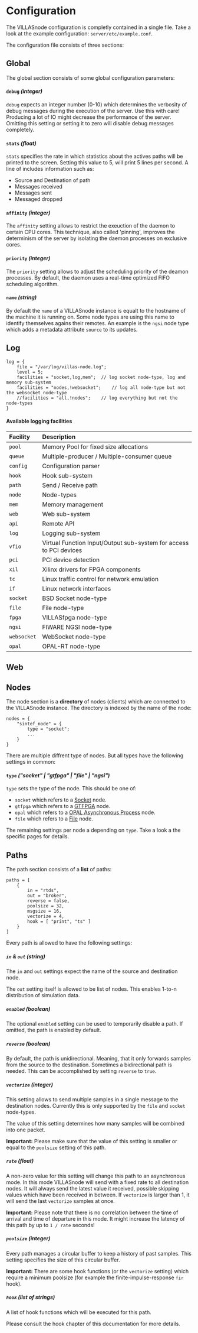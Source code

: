 # Configuration

The VILLASnode configuration is completly contained in a single file.
Take a look at the example configuration: `server/etc/example.conf`.

The configuration file consists of three sections:

## Global

The global section consists of some global configuration parameters:

#### `debug` *(integer)*

`debug` expects an integer number (0-10) which determines the verbosity of debug messages during the execution of the server.
Use this with care! Producing a lot of IO might decrease the performance of the server.
Omitting this setting or setting it to zero will disable debug messages completely.

#### `stats` *(float)*

`stats` specifies the rate in which statistics about the actives paths will be printed to the screen.
Setting this value to 5, will print 5 lines per second.
A line of includes information such as:
  - Source and Destination of path
  - Messages received
  - Messages sent
  - Messaged dropped

#### `affinity` *(integer)*

The `affinity` setting allows to restrict the exeuction of the daemon to certain CPU cores.
This technique, also called 'pinning', improves the determinism of the server by isolating the daemon processes on exclusive cores.

#### `priority` *(integer)*

The `priority` setting allows to adjust the scheduling priority of the deamon processes.
By default, the daemon uses a real-time optimized FIFO scheduling algorithm.

#### `name` *(string)*

By default the `name` of a VILLASnode instance is equalt to the hostname of the machine it is running on.
Some node types are using this name to identify themselves agains their remotes.
An example is the `ngsi` node type which adds a metadata attribute `source` to its updates.

## Log

```
log = {
	file = "/var/log/villas-node.log";
	level = 5;
	facilities = "socket,log,mem";	// log socket node-type, log and memory sub-system
	facilities = "nodes,!websocket";	// log all node-type but not the websocket node-type
	//facilities = "all,!nodes";	// log everything but not the node-types
}
```

#### Available logging facilities

| Facility		| Description |
|:-		|:- |
| `pool` 		| Memory Pool for fixed size allocations |
| `queue` 	| Multiple-producer / Multiple-consumer queue |
| `config` 	| Configuration parser |
| `hook` 		| Hook sub-system |
| `path` 		| Send / Receive path |
| `node` 		| Node-types |
| `mem` 		| Memory management |
| `web` 		| Web sub-system |
| `api` 		| Remote API |
| `log` 		| Logging sub-system |
| `vfio` 		| Virtual Function Input/Output sub-system for access to PCI devices |
| `pci` 		| PCI device detection |
| `xil` 		| Xilinx drivers for FPGA components |
| `tc` 		| Linux traffic control for network emulation |
| `if` 		| Linux network interfaces |
| `socket` 	| BSD Socket node-type |
| `file` 		| File node-type |
| `fpga` 		| VILLASfpga node-type |
| `ngsi` 		| FIWARE NGSI node-type |
| `websocket` 	| WebSocket node-type |
| `opal` 		| OPAL-RT node-type |

## Web

## Nodes

The node section is a **directory** of nodes (clients) which are connected to the VILLASnode instance.
The directory is indexed by the name of the node:

```
nodes = {
	"sintef_node" = {
		type = "socket";
		...
	}
}
```

There are multiple diffrent type of nodes. But all types have the following settings in common:

#### `type` *("socket" | "gtfpga" | "file" | "ngsi")*

`type` sets the type of the node. This should be one of:
  - `socket` which refers to a [Socket](socket) node.
  - `gtfpga` which refers to a [GTFPGA](gtfpga) node.
  - `opal` which refers to a [OPAL Asynchronous Process](opal) node.
  - `file` which refers to a [File](file) node.

The remaining settings per node a depending on `type`.
Take a look a the specific pages for details.

## Paths

The path section consists of a **list** of paths:

    paths = [
        {
            in = "rtds",
            out = "broker",
            reverse = false,
            poolsize = 32,
            msgsize = 16,
            vectorize = 4,
            hook = [ "print", "ts" ]
        }
    ]

Every path is allowed to have the following settings:

##### `in` & `out` *(string)*

The `in` and `out` settings expect the name of the source and destination node.

The `out` setting itself is allowed to be list of nodes.
This enables 1-to-n distribution of simulation data.

##### `enabled` *(boolean)*

The optional `enabled` setting can be used to temporarily disable a path.
If omitted, the path is enabled by default.

##### `reverse` *(boolean)*

By default, the path is unidirectional. Meaning, that it only forwards samples from the source to the destination.
Sometimes a bidirectional path is needed.
This can be accomplished by setting `reverse` to `true`.

##### `vectorize` *(integer)*

This setting allows to send multiple samples in a single message to the destination nodes. Currently this is only supported by the `file` and `socket` node-types.

The value of this setting determines how many samples will be combined into one packet.

**Important:** Please make sure that the value of this setting is smaller or equal to the `poolsize` setting of this path.

##### `rate` *(float)*

A non-zero value for this setting will change this path to an asynchronous mode.
In this mode VILLASnode will send with a fixed rate to all destination nodes.
It will always send the latest value it received, possible skipping values which have been received in between.
If `vectorize` is larger than 1, it will send the last `vectorize` samples at once.

**Important:** Please note that there is no correlation between the time of arrival and time of departure in this mode. It might increase the latency of this path by up to `1 / rate` seconds!

##### `poolsize` *(integer)*

Every path manages a circular buffer to keep a history of past samples. This setting specifies the size of this circular buffer.

**Important:** There are some hook functions (or the `vectorize` setting) which require a minimum poolsize (for example the finite-impulse-response `fir` hook).

##### `hook` *(list of strings)*

A list of hook functions which will be executed for this path.

Please consult the hook chapter of this documentation for more details.
